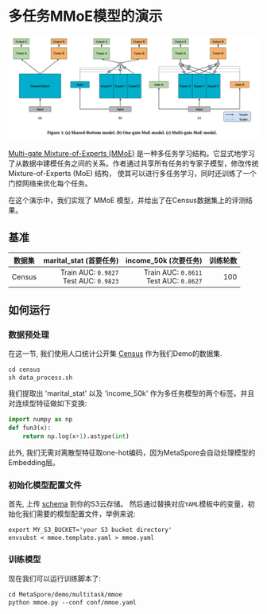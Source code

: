 # 多任务MMoE模型的演示

<center><img src="img.png" width="1100"></center>

[Multi-gate Mixture-of-Experts (MMoE)](https://www.kdd.org/kdd2018/accepted-papers/view/modeling-task-relationships-in-multi-task-learning-with-multi-gate-mixture-)
是一种多任务学习结构。它显式地学习了从数据中建模任务之间的关系。作者通过共享所有任务的专家子模型，修改传统 Mixture-of-Experts (MoE) 结构，
使其可以进行多任务学习，同时还训练了一个门控网络来优化每个任务。

在这个演示中，我们实现了 MMoE 模型，并给出了在Census数据集上的评测结果。

## 基准
|  数据集   |                             marital_stat (首要任务) |                               income_50k (次要任务) | 训练轮数 |
|:------:|------------------------------------------------:|------------------------------------------------:|-----:|
| Census | Train AUC:  `0.9827` <br /> Test AUC:  `0.9823` | Train AUC:  `0.8611` <br /> Test AUC:  `0.8627` |  100 |

## 如何运行

### 数据预处理
在这一节, 我们使用人口统计公开集 [Census](https://archive.ics.uci.edu/ml/machine-learning-databases/census-income-mld/census.tar.gz) 作为我们Demo的数据集.
```shell
cd census
sh data_process.sh
```
我们提取出 'marital_stat' 以及 'income_50k' 作为多任务模型的两个标签。并且对连续型特征做如下变换:
```python
import numpy as np
def fun3(x):
    return np.log(x+1).astype(int)
```
此外, 我们无需对离散型特征取one-hot编码，因为MetaSpore会自动处理模型的Embedding层。

### 初始化模型配置文件
首先, 上传 [schema](schema) 到你的S3云存储。
然后通过替换对应`YAML`模板中的变量，初始化我们需要的模型配置文件，举例来说:
```shell
export MY_S3_BUCKET='your S3 bucket directory'
envsubst < mmoe.template.yaml > mmoe.yaml 
```

### 训练模型
现在我们可以运行训练脚本了:
```shell
cd MetaSpore/demo/multitask/mmoe
python mmoe.py --conf conf/mmoe.yaml 
```